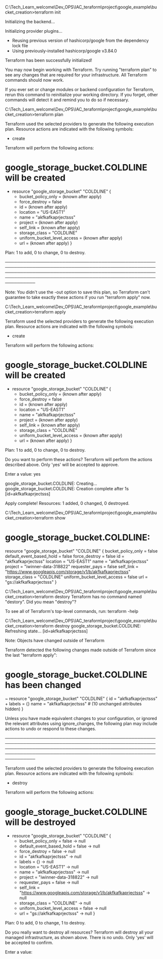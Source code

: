 C:\Tech_Learn_welcome\Dev_OPS\IAC_teraform\project\google_example\bucket_creation>terraform init

Initializing the backend...

Initializing provider plugins...
- Reusing previous version of hashicorp/google from the dependency lock file
- Using previously-installed hashicorp/google v3.84.0

Terraform has been successfully initialized!

You may now begin working with Terraform. Try running "terraform plan" to see
any changes that are required for your infrastructure. All Terraform commands
should now work.

If you ever set or change modules or backend configuration for Terraform,
rerun this command to reinitialize your working directory. If you forget, other
commands will detect it and remind you to do so if necessary.

C:\Tech_Learn_welcome\Dev_OPS\IAC_teraform\project\google_example\bucket_creation>terraform plan

Terraform used the selected providers to generate the following execution plan. Resource actions are indicated with the following symbols:
  + create

Terraform will perform the following actions:

  # google_storage_bucket.COLDLINE will be created
  + resource "google_storage_bucket" "COLDLINE" {
      + bucket_policy_only          = (known after apply)
      + force_destroy               = false
      + id                          = (known after apply)
      + location                    = "US-EAST1"
      + name                        = "akfkafkaprjectsss"
      + project                     = (known after apply)
      + self_link                   = (known after apply)
      + storage_class               = "COLDLINE"
      + uniform_bucket_level_access = (known after apply)
      + url                         = (known after apply)
    }

Plan: 1 to add, 0 to change, 0 to destroy.

──────────────────────────────────────────────────────────────────────────────────────────────────────────────────────────────────────────────────────────────────────────────────────────────────────────────────

Note: You didn't use the -out option to save this plan, so Terraform can't guarantee to take exactly these actions if you run "terraform apply" now.

C:\Tech_Learn_welcome\Dev_OPS\IAC_teraform\project\google_example\bucket_creation>terraform apply

Terraform used the selected providers to generate the following execution plan. Resource actions are indicated with the following symbols:
  + create

Terraform will perform the following actions:

  # google_storage_bucket.COLDLINE will be created
  + resource "google_storage_bucket" "COLDLINE" {
      + bucket_policy_only          = (known after apply)
      + force_destroy               = false
      + id                          = (known after apply)
      + location                    = "US-EAST1"
      + name                        = "akfkafkaprjectsss"
      + project                     = (known after apply)
      + self_link                   = (known after apply)
      + storage_class               = "COLDLINE"
      + uniform_bucket_level_access = (known after apply)
      + url                         = (known after apply)
    }

Plan: 1 to add, 0 to change, 0 to destroy.

Do you want to perform these actions?
  Terraform will perform the actions described above.
  Only 'yes' will be accepted to approve.

  Enter a value: yes

google_storage_bucket.COLDLINE: Creating...
google_storage_bucket.COLDLINE: Creation complete after 1s [id=akfkafkaprjectsss]

Apply complete! Resources: 1 added, 0 changed, 0 destroyed.

C:\Tech_Learn_welcome\Dev_OPS\IAC_teraform\project\google_example\bucket_creation>terraform show
# google_storage_bucket.COLDLINE:
resource "google_storage_bucket" "COLDLINE" {
    bucket_policy_only          = false
    default_event_based_hold    = false
    force_destroy               = false
    id                          = "akfkafkaprjectsss"
    location                    = "US-EAST1"
    name                        = "akfkafkaprjectsss"
    project                     = "iwinner-data-318822"
    requester_pays              = false
    self_link                   = "https://www.googleapis.com/storage/v1/b/akfkafkaprjectsss"
    storage_class               = "COLDLINE"
    uniform_bucket_level_access = false
    url                         = "gs://akfkafkaprjectsss"
}

C:\Tech_Learn_welcome\Dev_OPS\IAC_teraform\project\google_example\bucket_creation>terraform destory
Terraform has no command named "destory". Did you mean "destroy"?

To see all of Terraform's top-level commands, run:
  terraform -help


C:\Tech_Learn_welcome\Dev_OPS\IAC_teraform\project\google_example\bucket_creation>terraform destroy
google_storage_bucket.COLDLINE: Refreshing state... [id=akfkafkaprjectsss]

Note: Objects have changed outside of Terraform

Terraform detected the following changes made outside of Terraform since the last "terraform apply":

  # google_storage_bucket.COLDLINE has been changed
  ~ resource "google_storage_bucket" "COLDLINE" {
        id                          = "akfkafkaprjectsss"
      + labels                      = {}
        name                        = "akfkafkaprjectsss"
        # (10 unchanged attributes hidden)
    }

Unless you have made equivalent changes to your configuration, or ignored the relevant attributes using ignore_changes, the following plan may include actions to undo or respond to these changes.

──────────────────────────────────────────────────────────────────────────────────────────────────────────────────────────────────────────────────────────────────────────────────────────────────────────────────

Terraform used the selected providers to generate the following execution plan. Resource actions are indicated with the following symbols:
  - destroy

Terraform will perform the following actions:

  # google_storage_bucket.COLDLINE will be destroyed
  - resource "google_storage_bucket" "COLDLINE" {
      - bucket_policy_only          = false -> null
      - default_event_based_hold    = false -> null
      - force_destroy               = false -> null
      - id                          = "akfkafkaprjectsss" -> null
      - labels                      = {} -> null
      - location                    = "US-EAST1" -> null
      - name                        = "akfkafkaprjectsss" -> null
      - project                     = "iwinner-data-318822" -> null
      - requester_pays              = false -> null
      - self_link                   = "https://www.googleapis.com/storage/v1/b/akfkafkaprjectsss" -> null
      - storage_class               = "COLDLINE" -> null
      - uniform_bucket_level_access = false -> null
      - url                         = "gs://akfkafkaprjectsss" -> null
    }

Plan: 0 to add, 0 to change, 1 to destroy.

Do you really want to destroy all resources?
  Terraform will destroy all your managed infrastructure, as shown above.
  There is no undo. Only 'yes' will be accepted to confirm.

  Enter a value:


